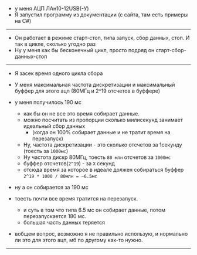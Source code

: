 - у меня АЦП ЛАн10-12USB(-У)
- Я запустил программу из документации (с сайта, там есть примеры на C#)

---

- Он работает в режиме старт-стоп, типа запуск, сбор данных, стоп. И так в цикле, сколько угодно раз
- Ну у меня как бы бесконечный цикл, просто подряд он старт-сбор-данных-стоп

---

- Я засек время одного цикла сбора
- У меня максимальная частота дискретизации и максимальный буффер для этого ацп (80МГц и 2^19 отсчетов в буффере)
- у меня получилось 190 мс
  - как бы он не все это время собирает данные. 
  - можно посчитать из пропорции сколько милисекунд занимает идеальный сбор данных 
    - (когда он 100% собирает данные и не тратит время на перезапуск)
  - Ну, частота дискретизации - это сколько отсчетов за 1секунду (тоесть за `1000мс`)
  - Ну частота дискр 80МГц, тоесть `80 млн` отсчетов за `1000мс`
  - буффер отсчетов(`2^19`) - за `Х` секунд
  - отсюда время за которое в идеале должен собираться буффер `2^19 * 1000 / 80млн = ~6.5мс`
- ну а он собирается за 190 мс
- тоесть почти все время тратится на перезапуск. 
  - и суть в том что типа 6.5 мс он собирает данные, потом перезапускается 180 мс.
  - большая часть данных теряется

- вобщем вопрос, возможно я не правильно использую, и нормально ли это для этого ацп, мб по другому как-то нужно. 
---
